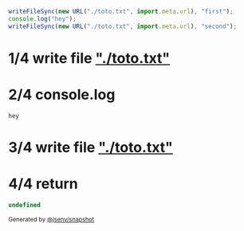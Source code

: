 ```js
writeFileSync(new URL("./toto.txt", import.meta.url), "first");
console.log("hey");
writeFileSync(new URL("./toto.txt", import.meta.url), "second");
```

# 1/4 write file ["./toto.txt"](./11_write_same_file_not_grouped_and_out/toto.txt)

# 2/4 console.log

```console
hey
```

# 3/4 write file ["./toto.txt"](./11_write_same_file_not_grouped_and_out/toto_1.txt)

# 4/4 return

```js
undefined
```

<sub>
  Generated by <a href="https://github.com/jsenv/core/tree/main/packages/independent/snapshot">@jsenv/snapshot</a>
</sub>